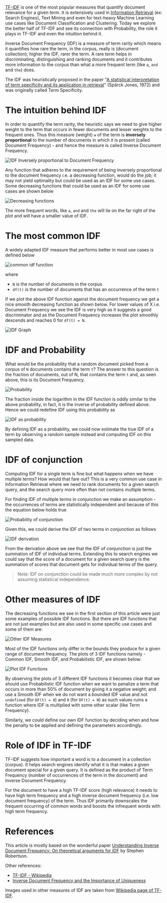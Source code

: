 [TF-IDF](https://en.wikipedia.org/wiki/Tf%E2%80%93idf) is one of the most popular measures that quantify document relevance for a given term. It is extensively used in [Information Retrieval](https://en.wikipedia.org/wiki/Information_retrieval) (ex: Search Engines), Text Mining and even for text-heavy Machine Learning use cases like Document Classification and Clustering. Today we explore the better half of TF-IDF and see its connection with Probability, the role it plays in TF-IDF and even the intuition behind it.

Inverse Document Frequency (IDF) is a measure of term rarity which means it quantifies how rare the term, in the corpus, really is (document collection); higher the IDF, rarer the term. A rare term helps in discriminating, distinguishing and ranking documents and it contributes more information to the corpus than what a more frequent term (like `a`, `and` and `the`) does.

The IDF was heuristically proposed in the paper "[A statistical interpretation of term specificity and its application in retrieval](http://citeseerx.ist.psu.edu/viewdoc/download?doi=10.1.1.115.8343&rep=rep1&type=pdf)" (Spärck Jones, 1972) and was originally called Term Specificity.

# The intuition behind IDF
In order to quantify the term rarity, the heuristic says we need to give higher weight to the term that occurs in fewer documents and lesser weights to the frequent ones. Thus this measure (weight) `w` of the term is __inversely proportional__ to the number of documents in which it is present (called Document Frequency) - and hence the measure is called Inverse Document Frequency.

![IDF Inversely proportional to Document Frequency](https://user-images.githubusercontent.com/4745789/76211536-85237d00-622c-11ea-82f5-c0b655634839.png)

Any function that adheres to the requirement of being inversely proportional to the document frequency i.e. a decreasing function, would do the job; it may not yield optimality but could be used as an IDF for some use cases. Some decreasing functions that could be used as an IDF for some use cases are shown below

![Decreasing functions](https://user-images.githubusercontent.com/4745789/76213296-63c49000-6230-11ea-9d24-94ce048732bc.png)

The more frequent words, like `a`, `and` and `the` will lie on the far right of the plot and will have a smaller value of IDF.

# The most common IDF
A widely adapted IDF measure that performs better in most use cases is defined below

![common idf function](https://user-images.githubusercontent.com/4745789/76239930-633fef80-6258-11ea-823a-2011c04a1e97.png)

where

 - `N` is the number of documents in the corpus
 - `df(t)` is the number of documents that has an occurrence of the term `t`

If we plot the above IDF function against the document frequency we get a nice smooth decreasing function as shown below. For lower values of X i.e. Document Frequency we see the IDF is very high as it suggests a good discriminator and as the Document Frequency increases the plot smoothly descends and reaches 0 for `df(t) = N`.

![IDF Graph](https://user-images.githubusercontent.com/4745789/76215908-ae94d680-6235-11ea-8e50-498aae029ea2.png)

# IDF and Probability
What would be the probability that a random document picked from a corpus of `N` documents contains the term `t`? The answer to this question is the fraction of documents, out of N, that contains the term `t` and, as seen above, this is its Document Frequency.

![Probability](https://user-images.githubusercontent.com/4745789/76229411-29ff8380-6248-11ea-9518-6cbc4c6947da.png)

The fraction inside the logarithm in the IDF function is oddly similar to the above probability, in fact, it is the inverse of probability defined above. Hence we could redefine IDF using this probability as 

![IDF as probability](https://user-images.githubusercontent.com/4745789/76229704-a09c8100-6248-11ea-9960-0cfd5f45dcce.png)

By defining IDF as a probability, we could now estimate the true IDF of a term by observing a random sample instead and computing IDF on this sampled data.

# IDF of conjunction
Computing IDF for a single term is fine but what happens when we have multiple terms? How would that fare out? This is a very common use case in Information Retrieval where we need to rank documents for a given search query, and the search query more often than not contains multiple terms.

For finding IDF of multiple terms in conjunction we make an assumption - the occurrences of terms are statistically independent and because of this the equation below holds true

![Probability of conjunction](https://user-images.githubusercontent.com/4745789/76239792-2d9b0680-6258-11ea-8da2-56899540cab0.png)

Given this, we could derive the IDF of two terms in conjunction as follows

![IDF derivation](https://user-images.githubusercontent.com/4745789/76232475-c2980280-624c-11ea-8a3a-37d17704a221.png)

From the derivation above we see that the IDF of conjunction is just the summation of IDF of individual terms. Extending this to search engines we could say that the score of a document for a given search query is the summation of scores that document gets for individual terms of the query.

> Note: IDF on conjunction could be made much more complex by not assuming statistical independence.

# Other measures of IDF
The decreasing functions we see in the first section of this article were just some examples of possible IDF functions. But there are IDF functions that are not just examples but are also used in some specific use cases and some of them are:

![Other IDF Measures](https://user-images.githubusercontent.com/4745789/76232678-0db21580-624d-11ea-864c-1094559e0790.png)

Most of the IDF functions only differ in the bounds they produce for a given range of document frequency. The plots of 3 IDF functions namely - Common IDF, Smooth IDF, and Probabilistic IDF, are shown below:

![Plot IDF Functions](https://user-images.githubusercontent.com/4745789/76232756-2de1d480-624d-11ea-81cb-8d29109bd594.png)

By observing the plots of 3 different IDF functions it becomes clear that we should use Probabilistic IDF function when we want to penalize a term that occurs in more than 50% of document by giving it a negative weight; and use a Smooth IDF when we do not want a bounded IDF value and not `undefined` (for `DF(t) = 0`) and `0` (for `DF(t) = N`) as such values ruins a function where IDF is multiplied with some other scalar (like Term Frequency).

Similarly, we could define our own IDF function by deciding when and how the penalty to be applied and defining the parameters accordingly.

# Role of IDF in TF-IDF
TF-IDF suggests how important a word is to a document in a collection (corpus). It helps search engines identify what it is that makes a given document special for a given query. It is defined as the product of Term Frequency (number of occurrences of the term in the document) and Inverse Document Frequency.

For the document to have a high TF-IDF score (high relevance) it needs to have high term frequency and a high inverse document frequency (i.e. low document frequency) of the term. Thus IDF primarily downscales the frequent occurring of common words and boosts the infrequent words with high term frequency.

# References
This article is mostly based on the wonderful paper [Understanding Inverse Document Frequency: On theoretical arguments for IDF](https://pdfs.semanticscholar.org/8397/ab573dd6c97a39ff4feb9c2d9b3c1e16c705.pdf) by Stephen Robertson.

Other references:

 - [TF-IDF - Wikipedia](https://en.wikipedia.org/wiki/Tf%E2%80%93idf)
 - [Inverse Document Frequency and the Importance of Uniqueness](https://moz.com/blog/inverse-document-frequency-and-the-importance-of-uniqueness)

Images used in other measures of IDF are taken from [Wikipedia page of TF-IDF](https://en.wikipedia.org/wiki/Tf%E2%80%93idf).
